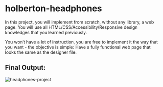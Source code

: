 # holberton-headphones
In this project, you will implement from scratch, without any library, a web page. You will use all HTML/CSS/Accessibility/Responsive design knowledges that you learned previously.

You won’t have a lot of instruction, you are free to implement it the way that you want - the objective is simple: Have a fully functional web page that looks the same as the designer file.

## Final Output:
![headphones-project](https://user-images.githubusercontent.com/70947217/132103111-3a5fd646-7b9b-4cf0-9e31-734198293575.png)
